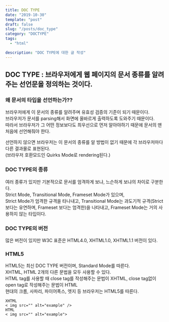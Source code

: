 ```yaml
---
title: DOC TYPE
date: "2019-10-30"
template: "post"
draft: false
slug: "/posts/doc_type"
category: "DOCTYPE"
tags:
  - "html"

description: "DOC TYPE에 대한 글 작성"
---
```


## DOC TYPE : 브라우저에게 웹 페이지의 문서 종류를 알려주는 선언문을 정의하는 것이다.

### 왜 문서의 타입을 선언하는가??

브라우저에게 이 문서의 종류를 알려주며 유효성 검증의 기준이 되기 때문이다.  
브라우저가 문서를 parsing해서 화면에 올바르게 출력하도록 도와주기 때문이다.  
따라서 브라우저가 그 어떤 정보보다도 최우선으로 먼저 알아야하기 때문에 문서의 맨 처음에 선언해줘야 한다.

선언하지 않으면 브라우저는 이 문서의 종류를 알 방법이 없기 때문에 각 브라우저마다 다른 결과물로 표현된다.  
(브라우저 호환모드인 Quirks Mode로 rendering된다.)

### DOC TYPE의 종류

여러 종류가 있지만 기본적으로 문서를 엄격하게 보냐, 느슨하게 보냐의 차이로 구분한다.  
Strict Mode, Transitional Mode, Frameset Mode가 있으며,  
Strict Mode가 엄격한 규격을 타나내고, Transitional Mode는 과도기적 규격(Strict 보다는 유연하며, Frameset 보다는 엄격한)을 나타내고, Frameset Mode는 거의 사용하지 않는 타입이다.

### DOC TYPE의 버전

많은 버전이 있지만 W3C 표준은 HTML4.0, XHTML1.0, XHTML1.1 버전이 있다.

### HTML5

HTML5는 최신 DOC TYPE 버전이며, Standard Mode를 따른다.  
XHTML, HTML 2개의 다른 문법을 모두 사용할 수 있다.  
HTML tag를 사용할 때 close tag를 작성해주는 문법이 XHTML, close tag없이 open tag로 작성해주는 문법이 HTML  
현대의 크롬, 사파리, 파이어폭스, 엣지 등 브라우저는 HTML5를 따른다.

```
XHTML
< img src="" alt="example" />
HTML
< img src="" alt="example">
```
